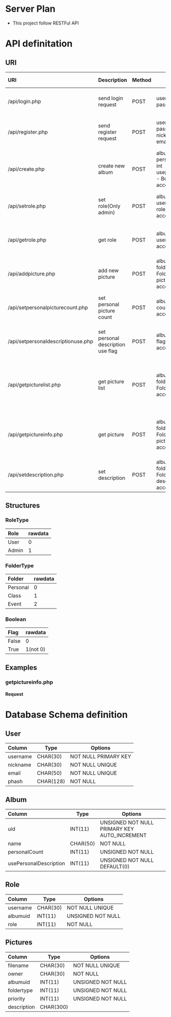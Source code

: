 # Server Plan
- This project follow RESTFul API

# API definitation
## URI
| URI         | Description | Method      | Parameters  | Response Code | Response |
| :---------- | ----------- | ----------- | ----------- | ------------- | -------- |
| /api/login.php | send login request | POST | username - String <br> password - String | 200 OK <br/> 400 Bad Request | 200 Access Token <br> 403 None |
| /api/register.php | send register request | POST | username - String <br> password - String <br> nickname - String <br> email - String | 200 OK <br> 400 Bad Request | 200 Access Token <br> 403 fail message |
| /api/create.php | create new album | POST | albumname - String <br> personalpicturecount - int <br> usepersonaldescription - Boolean <br> accesstoken - String | 200 OK <br> 400 Bad Request <br> 401 Unauthorized  | 200 Album uid <br> 400 Fail message <br> 401 None |
| /api/setrole.php | set role(Only admin) | POST | albumname - String <br> username - String <br> role - RoleType <br> accesstoken - String | 200 OK <br> 400 Bad Request <br> 401 Unauthorized | 200 None <br> 400 Fail message <br> 401 None
| /api/getrole.php | get role | POST | albumname - String <br> username - String <br> accesstoken - String | 200 OK <br> 400 Bad Request <br> 401 Unauthorized | 200 RoleType <br> 400 Fail message <br> 401 None
| /api/addpicture.php | add new picture | POST | albumname - String <br> foldertype - FolderType <br> picture - File <br> accesstoken - String | 200 OK <br> 400 Bad Request <br> 401 Unauthorized | 200 None <br> 400 Fail message <br> 401 None
| /api/setpersonalpicturecount.php | set personal picture count | POST | albumname - String <br> count - int <br> accesstoken - String | 200 OK <br> 400 Bad Request <br> 401 Unauthorized | 200 None <br> 400 Fail message <br> 401 None
| /api/setpersonaldescriptionuse.php | set personal description use flag | POST | albumname - String <br> flag - Boolean <br> accesstoken - String | 200 OK <br> 400 Bad Request <br> 401 Unauthorized | 200 None <br> 400 Fail message <br> 401 None
| /api/getpicturelist.php | get picture list | POST | albumname - String <br> foldertype - FolderType <br> accesstoken - String | 200 OK <br> 400 Bad Request <br> 401 Unauthorized | 200 picture path list (Type : JSON) <br> 400 Fail message <br> 401 None
| /api/getpictureinfo.php | get picture | POST | albumname - String <br> foldertype - FolderType <br> picturepath - String <br> accesstoken - String | 200 OK <br> 400 Bad Request <br> 401 Unauthorized | 200 picture info (Type : JSON) <br> 400 Fail message <br> 401 None
| /api/setdescription.php | set description | POST | albumname - String <br> foldertype - FolderType <br> description - String <br> accesstoken - String | 200 OK <br> 400 Bad Request <br> 401 Unauthorized | 200 None <br> 400 Fail message <br> 401 None

## Structures
### RoleType
| Role  | rawdata |
| :---- | ------- |
| User  | 0       |
| Admin | 1       |

### FolderType
| Folder    | rawdata |
| :-------- | ------- |
| Personal  | 0       |
| Class     | 1       |
| Event     | 2       |

### Boolean
| Flag   | rawdata  |
| :----- | -------- |
| False  | 0        |
| True   | 1(not 0) |

## Examples
### getpictureinfo.php
#### Request


# Database Schema definition
## User
| Column      | Type        | Options               |
| :---------- | ----------- | --------------------- |
| username    | CHAR(30)    | NOT NULL PRIMARY KEY  |
| nickname    | CHAR(30)    | NOT NULL UNIQUE       |
| email       | CHAR(50)    | NOT NULL UNIQUE       |
| phash       | CHAR(128)   | NOT NULL              |

## Album
| Column                 | Type        | Options                                      |
| :--------------------- | ----------- | -------------------------------------------- |
| uid                    | INT(11)     | UNSIGNED NOT NULL PRIMARY KEY AUTO_INCREMENT |
| name                   | CHAR(50)    | NOT NULL                                     |
| personalCount          | INT(11)     | UNSIGNED NOT NULL                            |
| usePersonalDescription | INT(11)     | UNSIGNED NOT NULL DEFAULT(0)                 |

## Role
| Column      | Type        | Options           |
| :---------- | ----------- | ----------------- |
| username    | CHAR(30)    | NOT NULL UNIQUE   |
| albumuid    | INT(11)     | UNSIGNED NOT NULL |
| role        | INT(11)     | NOT NULL          |

## Pictures
| Column      | Type        | Options           |
| :---------- | ----------- | ----------------- |
| filename    | CHAR(30)    | NOT NULL UNIQUE   |
| owner       | CHAR(30)    | NOT NULL          |
| albumuid    | INT(11)     | UNSIGNED NOT NULL |
| foldertype  | INT(11)     | UNSIGNED NOT NULL |
| priority    | INT(11)     | UNSIGNED NOT NULL |
| description | CHAR(300)   | |